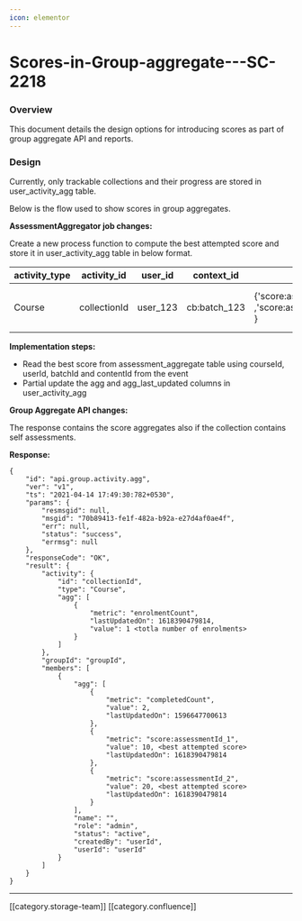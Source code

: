 ```yaml
---
icon: elementor
---
```


# Scores-in-Group-aggregate---SC-2218

### Overview

This document details the design options for introducing scores as part of group aggregate API and reports.

### Design

Currently, only trackable collections and their progress are stored in user\_activity\_agg table.

Below is the flow used to show scores in group aggregates.

**AssessmentAggregator job changes:**

Create a new process function to compute the best attempted score and store it in user\_activity\_agg table in below format.

| activity\_type | activity\_id | user\_id  | context\_id   | agg                                                   | agg\_last\_updated                                                            |
| -------------- | ------------ | --------- | ------------- | ----------------------------------------------------- | ----------------------------------------------------------------------------- |
| Course         | collectionId | user\_123 | cb:batch\_123 | {'score:assessmentId\_1': ,'score:assessmentId\_2': } | {'score:assessmentId\_1': ‘timestamp’, 'score:assessmentId\_2':: ‘timestamp’} |

**Implementation steps:**

* Read the best score from assessment\_aggregate table using courseId, userId, batchId and contentId from the event
* Partial update the agg and agg\_last\_updated columns in user\_activity\_agg

**Group Aggregate API changes:**

The response contains the score aggregates also if the collection contains self assessments.

**Response:**

```
{
    "id": "api.group.activity.agg",
    "ver": "v1",
    "ts": "2021-04-14 17:49:30:782+0530",
    "params": {
        "resmsgid": null,
        "msgid": "70b89413-fe1f-482a-b92a-e27d4af0ae4f",
        "err": null,
        "status": "success",
        "errmsg": null
    },
    "responseCode": "OK",
    "result": {
        "activity": {
            "id": "collectionId",
            "type": "Course",
            "agg": [
                {
                    "metric": "enrolmentCount",
                    "lastUpdatedOn": 1618390479814,
                    "value": 1 <totla number of enrolments>
                }
            ]
        },
        "groupId": "groupId",
        "members": [
            {
                "agg": [
                    {
                        "metric": "completedCount",
                        "value": 2,
                        "lastUpdatedOn": 1596647700613
                    },
                    {
                        "metric": "score:assessmentId_1",
                        "value": 10, <best attempted score>
                        "lastUpdatedOn": 1618390479814
                    },
                    {
                        "metric": "score:assessmentId_2",
                        "value": 20, <best attempted score>
                        "lastUpdatedOn": 1618390479814
                    }
                ],
                "name": "",
                "role": "admin",
                "status": "active",
                "createdBy": "userId",
                "userId": "userId"
            }
        ]
    }
}
```

***

\[\[category.storage-team]] \[\[category.confluence]]
